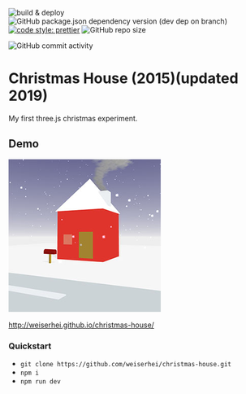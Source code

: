 ![build & deploy](https://github.com/weiserhei/christmas-house/workflows/build%20&%20deploy/badge.svg)
![GitHub package.json dependency version (dev dep on branch)](https://img.shields.io/github/package-json/dependency-version/weiserhei/christmas-house/dev/three?style=flat-square)
[![code style: prettier](https://img.shields.io/badge/code_style-prettier-ff69b4.svg?style=flat-square)](https://github.com/prettier/prettier)
![GitHub repo size](https://img.shields.io/github/repo-size/weiserhei/christmas-house?style=social)

![GitHub commit activity](https://img.shields.io/github/commit-activity/m/weiserhei/christmas-house?style=flat-square)

# Christmas House (2015)(updated 2019)
My first three.js christmas experiment.

## Demo

[![demo](/ogimage.jpg)](http://weiserhei.github.io/christmas-house/)

http://weiserhei.github.io/christmas-house/

### Quickstart

- `git clone https://github.com/weiserhei/christmas-house.git`
- `npm i`
- `npm run dev`
